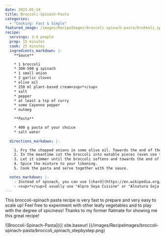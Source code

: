 ```yaml
---
date: 2021-05-24
title: Broccoli-Spinach-Pasta
categories:
  - "Cooking: Fast & Simple"
featured_image: /images/RecipeImages/broccoli-spinach-pasta/brokkoli_spinach.jpeg
recipe:
  servings: 3-4 people
  prep: 15 minutes
  cook: 25 minutes
  ingredients_markdown: |-
    **Sauce**

    * 1 broccoli
    * 300-500 g spinach
    * 1 small onion
    * 2 garlic cloves
    * olive oil
    * 250 ml plant-based cream<sup>*</sup>
    * salt
    * pepper
    * at least a tsp of curry
    * some Cayenne pepper
    * nutmeg

    **Pasta**

    * 400 g pasta of your choice
    * salt water
  
  directions_markdown: |-

    1. Fry the chopped onions in some olive oil. Towards the end of the frying time, add the garlic. Don't add it too early, otherwise it might burn.
    2. In the meantime cut the broccoli into eatable pieces (even use the stem after pealing it) and add it to the pot. Also add the spinach and some water to cover the bottom if needed.
    3. Let it simmer until the broccoli softens and towards the end of the cooking time add the cream.
    4. Spice the mixture to your likening. 
    5. Cook the pasta and serve together with the sauce.

  notes_markdown: |-
    - Instead of spinach, you can use [chard](https://en.wikipedia.org/wiki/Chard) (de: Mangold).
    - <sup>*</sup>I usually use "Alpro Soya Cuisine" or "Alnatura Soja Cuisine" 
---
```


This broccoli-spinach pasta recipe is very fast to prepare and very easy to scale up! Feel free to experiment with other leafy vegetables and to play with the degree of spiciness! Thanks to my former flatmate for showing me this great recipe!

![Broccoli-Spinach-Pasta]({{ site.baseurl }}/images/RecipeImages/broccoli-spinach-pasta/broccoli_spinach_stepbystep.png)
